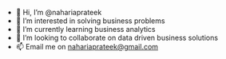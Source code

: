 - 👋 Hi, I’m @nahariaprateek
- 👀 I’m interested in solving business problems 
- 🌱 I’m currently learning business analytics
- 💞️ I’m looking to collaborate on data driven business solutions
- 📫 Email me on nahariaprateek@gmail.com

<!---
nahariaprateek/nahariaprateek is a ✨ special ✨ repository because its `README.md` (this file) appears on your GitHub profile.
You can click the Preview link to take a look at your changes.
--->
